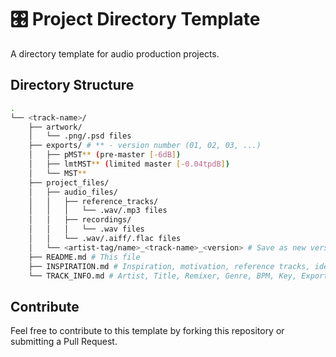 # 🎛️ Project Directory Template

A directory template for audio production projects.

## Directory Structure

```bash
.
└── <track-name>/
    ├── artwork/
    │   └── .png/.psd files
    ├── exports/ # ** - version number (01, 02, 03, ...)
    │   ├── pMST** (pre-master [-6dB])
    │   ├── lmtMST** (limited master [-0.04tpdB])
    │   └── MST**
    ├── project_files/
    │   ├── audio_files/
    │   │   ├── reference_tracks/
    │   │   │   └── .wav/.mp3 files
    │   │   ├── recordings/
    │   │   │   └── .wav files
    │   │   └── .wav/.aiff/.flac files
    │   └── <artist-tag/name>_<track-name>_<version> # Save as new version... (FL Studio)
    ├── README.md # This file
    ├── INSPIRATION.md # Inspiration, motivation, reference tracks, ideas
    └── TRACK_INFO.md # Artist, Title, Remixer, Genre, BPM, Key, Export Settings
```

## Contribute

Feel free to contribute to this template by forking this repository or submitting a Pull Request.
